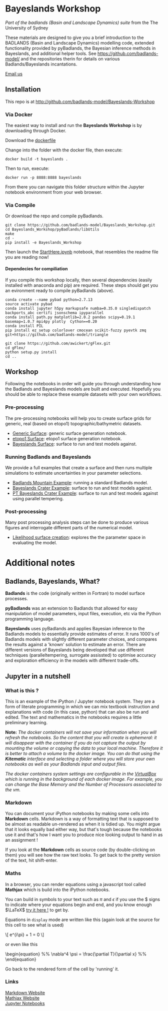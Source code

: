 # Bayeslands Workshop

*Part of the badlands (Basin and Landscape Dynamics) suite* from the The University of Sydney  

These materials are designed to give you a brief introduction to the BADLANDS (Basin and Landscape Dynamics) modelling code, extended functionality provided by pyBadlands, the Bayesian inference methods in Bayeslands, and additional helper tools. 
See https://github.com/badlands-model/ and the repositories therin for details on various Badlands/Bayeslands incantations.

[Email us](mailto:nathaniel.butterworth@sydney.edu.au)


## Installation

This repo is at http://github.com/badlands-model/Bayeslands-Workshop


### Via Docker

The easiest way to install and run the **Bayeslands Workshop** is by downloading through Docker.

Download the [dockerfile](Docker_details/Dockerfile) 

Change into the folder with the docker file, then execute:

``` 
docker build -t bayeslands . 
```

Then to run, execute:

```
docker run -p 8888:8888 bayeslands
```

From there you can navigate this folder structure within the Jupyter notebook environment from your web browser.


### Via Compile

Or download the repo and compile pyBadlands.

```
git clone https://github.com/badlands-model/Bayeslands_Workshop.git
cd Bayeslands_Workshop/pyBadlands/libUtils
make 
cd -
pip install -e Bayeslands_Workshop
```
Then launch the [StartHere.ipynb](StartHere.ipynb) notebook, that resembles the readme file you are reading now!

#### Dependecies for compiliation

If you compile this workshop locally, then several dependencies (easily installed with anaconda and pip) are required. These steps should get you an evironment ready to compile pyBadlands (above).

```
conda create --name pybad python=2.7.13 
source activate pybad
conda install jupyter h5py markupsafe numba=0.35.0 singledispatch backports_abc certifi jsonschema ipyparallel
conda install path.py matplotlib=2.0.2 pandas scipy=0.19.1 basemap=1.0.7 mpi4py plotly  Cython==0.20 
conda install PIL  
pip install ez_setup colorlover cmocean scikit-fuzzy pyevtk zmq git+https://github.com/badlands-model/triangle

git clone https://github.com/awickert/gFlex.git 
cd gFlex/
python setup.py install
cd ..
```


## Workshop

Following the notebooks in order will guide you through understanding how the Badlands and Bayeslands models are built and executed. Hopefully you should be able to replace these example datasets with your own workflows.


### Pre-processing

The pre-processing notebooks will help you to create surface grids for generic, real (based on etopo1) topographic/bathymetric datasets.

* [Generic Surface](Examples/topoCreate.ipynb): generic surface generation notebook.
* [etopo1 Surface](Examples/etopoGen.ipynb): etopo1 surface generation notebook.
* [Bayeslands Surface](Examples/bl_topogenr.ipynb): surface to run and test models against.


### Running Badlands and Bayeslands

We provide a full examples that create a surface and then runs multiple simulations to estimate uncertainties in your parameter selections.

* [Badlands Mountain Example](Examples/mountain.ipynb): running a standard Badlands model.
* [Bayeslands Crater Example](Examples/bl_mcmc.ipynb): surface to run and test models against.
* [PT Bayeslands Crater Example](Examples/ptBayeslands.ipynb): surface to run and test models against using parallel tempering.

 
 
### Post-processing

Many post processing analysis steps can be done to produce various figures and interrogate different parts of the numerical model.

* [Likelihood surface creation](Examples/bl_surflikl.ipynb): explores the the parameter space in evaluating the model.


# Additional notes

## Badlands, Bayeslands, What?

**Badlands** is the code (originally written in Fortran) to model surface processes.

**pyBadlands** was an extension to Badlands that allowed for easy manipulation of model parameters, input files, execution, etc via the Python programming language.

**Bayeslands** uses pyBadlands and applies Bayesian inference to the Badlands models to essentially provide estimates of error. It runs 1000's of Badlands models with slightly different parameter choices, and compares the results against a 'known' solution to estimate an error. There are different versions of Bayeslands being developed that use different techniques (paralleltempering, surrogate assissted) to optimise accuracy and exploration efficiency in the models with different trade-offs.


## Jupyter in a nutshell


### What is this ?

This is an example of the iPython / Jupyter notebook system. They are a form of literate programming in which we can mix textbook instruction and explanations with code (in this case, python) that can also be run and edited. The text and mathematics in the notebooks requires a little preliminary learning. 

**Note:**
*The docker containers will not save your information when you will refresh the notebooks. So the content that you will create is ephemeral: it will disappear with the container if you do not capture the output by mounting the volume or copying the data to your local machine. Therefore it is better to attach a volume to the docker image. You can do that using the **Kitematic** interface and selecting a folder where you will store your own notebooks as well as your Badlands input and output files.*

*The docker containers system settings are configurable in the [VirtualBox](http://www.virtualbox.org) which is running in the background of each docker image. For example, you can change the Base Memory and the Number of Processors associated to the vm.*


### Markdown

You can document your iPython notebooks by making some cells into **Markdown** cells. Markdown is a way of formatting text that is supposed to be almost as readable un-rendered as when it is tidied up. You might argue that it looks equally bad either way, but that's tough because the notebooks use it and that's how I want you to produce nice looking output to hand in as an assignment !

If you look at the **Markdown** cells as source code (by double-clicking on them) you will see how the raw text looks. To get back to the pretty version of the text, hit shift-enter.

### Maths

In a browser, you can render equations using a javascript tool called **Mathjax** which is build into the iPython notebooks. 

You can build in symbols to your text such as $\pi$ and $\epsilon$ if you use the \$ signs to indicate where your equations begin and end, and you know enough $\LaTeX$ [try it here !](http://www.codecogs.com/latex/eqneditor.php) to get by.

Equations in `display` mode are written like this (again look at the source for this cell to see what is used)

\\[ e^{i\pi} + 1 = 0 \\]

or even like this

\begin{equation}
%%
    \nabla^4 \psi = \frac{\partial T}{\partial x}
%%    
\end{equation}

Go back to the rendered form of the cell by 'running' it.

### Links 

[Markdown Website](http://daringfireball.net/projects/markdown/)  
[Mathjax Website](http://docs.mathjax.org)  
[Jupyter Notebooks](http://www.jupyter.org)
